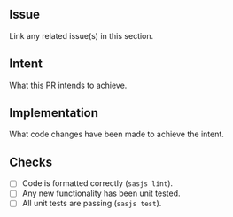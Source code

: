 ## Issue

Link any related issue(s) in this section.

## Intent

What this PR intends to achieve.

## Implementation

What code changes have been made to achieve the intent.

## Checks

- [ ] Code is formatted correctly (`sasjs lint`).
- [ ] Any new functionality has been unit tested.
- [ ] All unit tests are passing (`sasjs test`).
